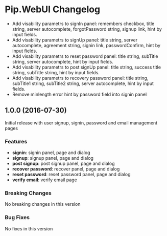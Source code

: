# Pip.WebUI Changelog

* Add visability parametrs to signIn panel: remembers checkbox, title string, server autocomplete, forgotPassword string, signup link, hint by input fields.
* Add visability parametrs to signUp panel: title string, server autocomplete, agreement string, signin link, passwordConfirm, hint by input fields.
* Add visability parametrs to reset password panel: title string, subTitle string, server autocomplete, hint by input fields.
* Add visability parametrs to post signUp panel: title string, success title string, subTitle string, hint by input fields.
* Add visability parametrs to recovery password panel: title string, subTitle1 string, subTitle2 string, server autocomplete, hint by input fields. 
* Remove minlength error hint by password field into signin panel
## <a name="1.0.0"></a> 1.0.0 (2016-07-30)

Initial release with user signup, signin, password and email management pages

### Features
* **signin**: signin panel, page and dialog
* **signup**: signup panel, page and dialog
* **post signup**: post signup panel, page and dialog
* **recover password**: recover panel, page and dialog
* **reset password**: reset password panel, page and dialog
* **verify email**: verify email page

### Breaking Changes
No breaking changes in this version

### Bug Fixes
No fixes in this version
